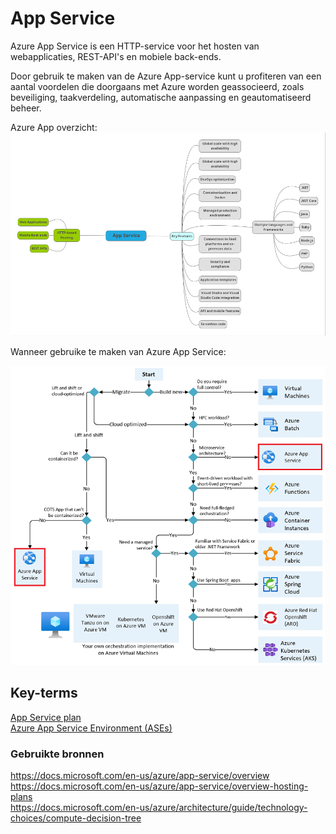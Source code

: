 # App Service
Azure App Service is een HTTP-service voor het hosten van webapplicaties, REST-API's en mobiele back-ends.

Door gebruik te maken van de Azure App-service kunt u profiteren van een aantal voordelen die doorgaans met Azure worden geassocieerd, zoals beveiliging, taakverdeling, automatische aanpassing en geautomatiseerd beheer.

Azure App overzicht:  
![App service overview](../00_includes/az-18.0v2.png)  

Wanneer gebruike te maken van Azure App Service:  

![Selecting Service](../00_includes/az-18.png)  

## Key-terms
[App Service plan](../00_beschrijvingen/App_Service_Plan_+_Environment.md)  
[Azure App Service Environment (ASEs)](../00_beschrijvingen/App_Service_Plan_+_Environment.md)  

### Gebruikte bronnen
https://docs.microsoft.com/en-us/azure/app-service/overview  
https://docs.microsoft.com/en-us/azure/app-service/overview-hosting-plans  
https://docs.microsoft.com/en-us/azure/architecture/guide/technology-choices/compute-decision-tree  